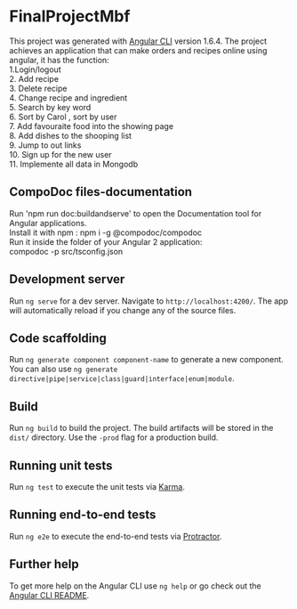 # FinalProjectMbf

This project was generated with [Angular CLI](https://github.com/angular/angular-cli) version 1.6.4.
The project achieves an application that can make orders and recipes online using angular, it has the function:  
1.Login/logout  
2. Add recipe  
3. Delete recipe  
4. Change recipe and ingredient  
5. Search by key word  
6. Sort by Carol  , sort by user  
7. Add favouraite food into the showing page  
8. Add dishes to the shooping list  
9. Jump to out links  
10. Sign up for the new user  
11. Implemente all data in Mongodb

## CompoDoc files-documentation

Run 'npm run doc:buildandserve' to open the Documentation tool for Angular applications.  
Install it with npm :
npm i -g @compodoc/compodoc  
Run it inside the folder of your Angular 2 application:  
compodoc -p src/tsconfig.json

## Development server

Run `ng serve` for a dev server. Navigate to `http://localhost:4200/`. The app will automatically reload if you change any of the source files.

## Code scaffolding

Run `ng generate component component-name` to generate a new component. You can also use `ng generate directive|pipe|service|class|guard|interface|enum|module`.

## Build

Run `ng build` to build the project. The build artifacts will be stored in the `dist/` directory. Use the `-prod` flag for a production build.

## Running unit tests

Run `ng test` to execute the unit tests via [Karma](https://karma-runner.github.io).

## Running end-to-end tests

Run `ng e2e` to execute the end-to-end tests via [Protractor](http://www.protractortest.org/).

## Further help

To get more help on the Angular CLI use `ng help` or go check out the [Angular CLI README](https://github.com/angular/angular-cli/blob/master/README.md).
